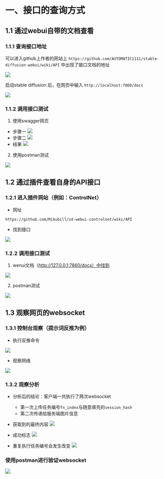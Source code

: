 # 一、接口的查询方式

## 1.1 通过webui自带的文档查看

### 1.1.1 查询接口地址

可以进入github上作者的网站上 `https://github.com/AUTOMATIC1111/stable-diffusion-webui/wiki/API` 中出现了接口文档的地址

![](/application/picture/sd-webui/api/001.png)

启动stable diffusion 后，在网页中输入 `http://localhost:7860/docs`

![](/application/picture/sd-webui/api/002.png)

### 1.1.2 调用接口测试

1. 使用swagger网页

- 步骤一
![](/application/picture/sd-webui/api/003.png)
- 步骤二
![](/application/picture/sd-webui/api/004.png)
- 结果
![](/application/picture/sd-webui/api/005.png)

2. 使用postman测试

![](/application/picture/sd-webui/api/006.png)


## 1.2 通过插件查看自身的API接口

### 1.2.1 进入插件网站（例如：ControlNet）

- 网址

`https://github.com/Mikubill/sd-webui-controlnet/wiki/API`

- 找到接口

![](/application/picture/sd-webui/api/007.png)


### 1.2.2 调用接口测试

1. wenui文档（http://127.0.0.1:7860/docs）中找到

![](/application/picture/sd-webui/api/008.png)

2. postman测试

![](/application/picture/sd-webui/api/009.png)


## 1.3 观察网页的websocket

### 1.3.1 控制台观察（提示词反推为例）

- 执行反推命令

![](/application/picture/sd-webui/api/010.png)

- 观察网络

![](/application/picture/sd-webui/api/011.png)


### 1.3.2 观察分析

- 分析后的结论：客户端一共执行了两次websocket
    - 第一次上传任务编号`fn_index`与随意填充的`session_hash`
    - 第二次传递给服务端图片信息

- 获取到的最终内容
![](/application/picture/sd-webui/api/013.png)
- 成功标志
![](/application/picture/sd-webui/api/014.png)
- 重复执行任务编号会发生改变
![](/application/picture/sd-webui/api/015.png)

### 使用postman进行验证websocket

![](/application/picture/sd-webui/api/016.png)
